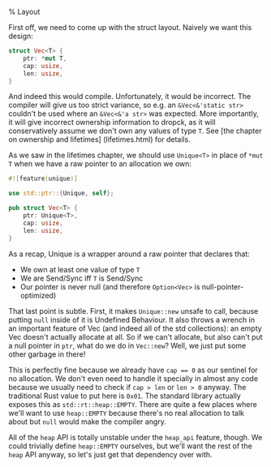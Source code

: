 % Layout

First off, we need to come up with the struct layout. Naively we want this
design:

```rust
struct Vec<T> {
    ptr: *mut T,
    cap: usize,
    len: usize,
}
```

And indeed this would compile. Unfortunately, it would be incorrect. The compiler
will give us too strict variance, so e.g. an `&Vec<&'static str>` couldn't be used
where an `&Vec<&'a str>` was expected. More importantly, it will give incorrect
ownership information to dropck, as it will conservatively assume we don't own
any values of type `T`. See [the chapter on ownership and lifetimes]
(lifetimes.html) for details.

As we saw in the lifetimes chapter, we should use `Unique<T>` in place of `*mut T`
when we have a raw pointer to an allocation we own:


```rust
#![feature(unique)]

use std::ptr::{Unique, self};

pub struct Vec<T> {
    ptr: Unique<T>,
    cap: usize,
    len: usize,
}
```

As a recap, Unique is a wrapper around a raw pointer that declares that:

* We own at least one value of type `T`
* We are Send/Sync iff `T` is Send/Sync
* Our pointer is never null (and therefore `Option<Vec>` is null-pointer-optimized)

That last point is subtle. First, it makes `Unique::new` unsafe to call, because
putting `null` inside of it is Undefined Behaviour. It also throws a
wrench in an important feature of Vec (and indeed all of the std collections):
an empty Vec doesn't actually allocate at all. So if we can't allocate,
but also can't put a null pointer in `ptr`, what do we do in
`Vec::new`? Well, we just put some other garbage in there!

This is perfectly fine because we already have `cap == 0` as our sentinel for no
allocation. We don't even need to handle it specially in almost any code because
we usually need to check if `cap > len` or `len > 0` anyway. The traditional
Rust value to put here is `0x01`. The standard library actually exposes this
as `std::rt::heap::EMPTY`. There are quite a few places where we'll want to use
`heap::EMPTY` because there's no real allocation to talk about but `null` would
make the compiler angry.

All of the `heap` API is totally unstable under the `heap_api` feature, though.
We could trivially define `heap::EMPTY` ourselves, but we'll want the rest of
the `heap` API anyway, so let's just get that dependency over with.

